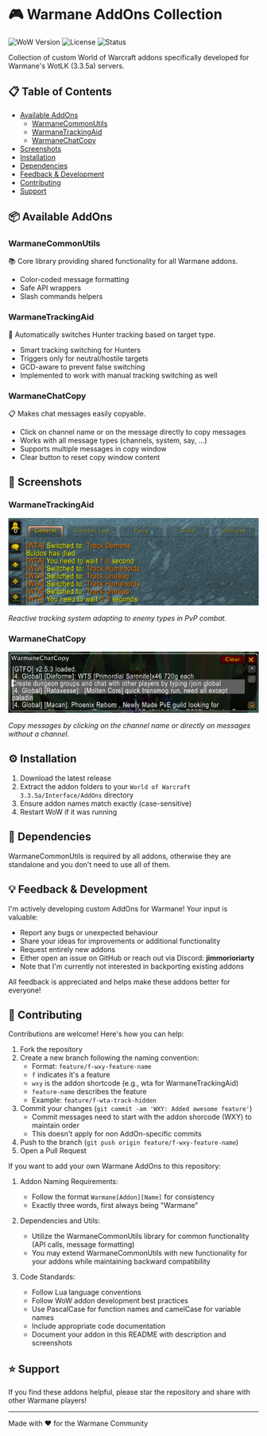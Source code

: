 # 🎮 Warmane AddOns Collection

![WoW Version](https://img.shields.io/badge/WoW-3.3.5a-blue.svg)
![License](https://img.shields.io/badge/license-GPL--3.0-green.svg)
![Status](https://img.shields.io/badge/status-active-success.svg)

Collection of custom World of Warcraft addons specifically developed for Warmane's WotLK (3.3.5a) servers.

## 📋 Table of Contents
- [Available AddOns](#-available-addons)
  - [WarmaneCommonUtils](#warmanecommonutils)
  - [WarmaneTrackingAid](#warmanetrackingaid)
  - [WarmaneChatCopy](#warmanechatcopy)
- [Screenshots](#-screenshots)
- [Installation](#️-installation)
- [Dependencies](#-dependencies)
- [Feedback & Development](#-feedback--development)
- [Contributing](#-contributing)
- [Support](#-support)

## 📦 Available AddOns

### WarmaneCommonUtils
📚 Core library providing shared functionality for all Warmane addons.
- Color-coded message formatting
- Safe API wrappers
- Slash commands helpers

### WarmaneTrackingAid
🎯 Automatically switches Hunter tracking based on target type.
- Smart tracking switching for Hunters
- Triggers only for neutral/hostile targets
- GCD-aware to prevent false switching
- Implemented to work with manual tracking switching as well

### WarmaneChatCopy
📋 Makes chat messages easily copyable.
- Click on channel name or on the message directly to copy messages
- Works with all message types (channels, system, say, ...)
- Supports multiple messages in copy window
- Clear button to reset copy window content

## 📸 Screenshots

### WarmaneTrackingAid
![Tracking Aid Demo](screenshots/tracking-aid-demo.png)

*Reactive tracking system adapting to enemy types in PvP combat.*

### WarmaneChatCopy
![Chat Copy Demo](screenshots/chat-copy-demo.png)

*Copy messages by clicking on the channel name or directly on messages without a channel.*

## ⚙️ Installation

1. Download the latest release
2. Extract the addon folders to your `World of Warcraft 3.3.5a/Interface/AddOns` directory
3. Ensure addon names match exactly (case-sensitive)
4. Restart WoW if it was running

## 🔧 Dependencies

WarmaneCommonUtils is required by all addons, otherwise they are standalone and you don't need to use all of them.

## 💡 Feedback & Development

I'm actively developing custom AddOns for Warmane! Your input is valuable:

- Report any bugs or unexpected behaviour
- Share your ideas for improvements or additional functionality
- Request entirely new addons
- Either open an issue on GitHub or reach out via Discord: **jimmorioriarty**
- Note that I'm currently not interested in backporting existing addons

All feedback is appreciated and helps make these addons better for everyone!

## 🤝 Contributing

Contributions are welcome! Here's how you can help:
1. Fork the repository
2. Create a new branch following the naming convention:
   - Format: `feature/f-wxy-feature-name`
   - `f` indicates it's a feature
   - `wxy` is the addon shortcode (e.g., wta for WarmaneTrackingAid)
   - `feature-name` describes the feature
   - Example: `feature/f-wta-track-hidden`
3. Commit your changes (`git commit -am 'WXY: Added awesome feature'`)
   - Commit messages need to start with the addon shorcode (WXY) to maintain order
   - This doesn't apply for non AddOn-specific commits
4. Push to the branch (`git push origin feature/f-wxy-feature-name`)
5. Open a Pull Request

If you want to add your own Warmane AddOns to this repository:

1. Addon Naming Requirements:
   - Follow the format `Warmane[Addon][Name]` for consistency
   - Exactly three words, first always being "Warmane"

2. Dependencies and Utils:
   - Utilize the WarmaneCommonUtils library for common functionality (API calls, message formatting)
   - You may extend WarmaneCommonUtils with new functionality for your addons while maintaining backward compatibility

3. Code Standards:
   - Follow Lua language conventions
   - Follow WoW addon development best practices
   - Use PascalCase for function names and camelCase for variable names
   - Include appropriate code documentation
   - Document your addon in this README with description and screenshots

## ⭐ Support

If you find these addons helpful, please star the repository and share with other Warmane players!

---
Made with ❤️ for the Warmane Community
